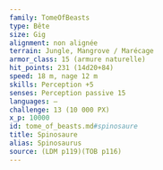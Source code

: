 ```yaml
---
family: TomeOfBeasts
type: Bête
size: Gig
alignment: non alignée
terrain: Jungle, Mangrove / Marécage
armor_class: 15 (armure naturelle)
hit_points: 231 (14d20+84)
speed: 18 m, nage 12 m
skills: Perception +5
senses: Perception passive 15
languages: —
challenge: 13 (10 000 PX)
x_p: 10000
id: tome_of_beasts.md#spinosaure
title: Spinosaure
alias: Spinosaurus
source: (LDM p119)(TOB p116)
---
```


